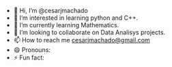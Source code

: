 - 👋 Hi, I’m @cesarjmachado
- 👀 I’m interested in learning python and C++.
- 🌱 I’m currently learning Mathematics.
- 💞️ I’m looking to collaborate on Data Analisys projects.
- 📫 How to reach me cesarjmachado@gmail.com
- 😄 Pronouns: 
- ⚡ Fun fact: 

<!---
cesarjmachado/cesarjmachado is a ✨ special ✨ repository because its `README.md` (this file) appears on your GitHub profile.
You can click the Preview link to take a look at your changes.
--->
